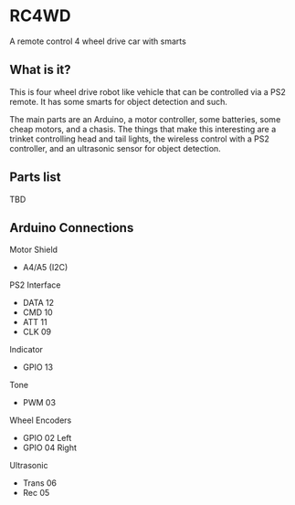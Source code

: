 # RC4WD
A remote control 4 wheel drive car with smarts

## What is it?
This is four wheel drive robot like vehicle that can be controlled via a PS2 remote. It has some smarts for object detection and such.

The main parts are an Arduino, a motor controller, some batteries, some cheap motors, and a chasis. The things that make this interesting are a trinket controlling head and tail lights, the wireless control with a PS2 controller, and an ultrasonic sensor for object detection.

## Parts list
TBD

## Arduino Connections
Motor Shield
 - A4/A5 (I2C)

PS2 Interface
 - DATA  12 
 - CMD   10
 - ATT   11
 - CLK   09

Indicator
 - GPIO 13

Tone
 - PWM   03

Wheel Encoders
 - GPIO  02 Left
 - GPIO  04 Right

Ultrasonic
 - Trans 06
 - Rec   05
